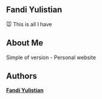 ## Fandi Yulistian
:mouse: This is all I have 


## About Me
Simple of version - Personal website


## Authors
[**Fandi Yulistian**](https://github.com/fyulistian)
